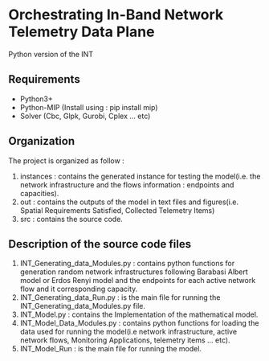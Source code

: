 # Orchestrating In-Band Network Telemetry Data Plane
Python version of the INT

## Requirements
* Python3+
* Python-MIP (Install using : pip install mip)
* Solver (Cbc, Glpk, Gurobi, Cplex ... etc)

## Organization
The project is organized as follow :
1) instances : contains the generated instance for testing the model(i.e. the network infrastructure and the flows information : endpoints and capacities).
2) out : contains the outputs of the model in text files and figures(i.e. Spatial Requirements Satisfied, Collected Telemetry Items)
3) src : contains the source code.


## Description of the source code files
1) INT_Generating_data_Modules.py : contains python functions for generation random network infrastructures following Barabasi Albert model or Erdos Renyi model and the endpoints for each active network flow and it corresponding capacity.
2) INT_Generating_data_Run.py : is the main file for running the INT_Generating_data_Modules.py file.
3) INT_Model.py : contains the Implementation of the mathematical model.
4) INT_Model_Data_Modules.py : contains python functions for loading the data used for running the model(i.e network infrastructure, active network flows, Monitoring Applications, telemetry items ... etc).
5) INT_Model_Run : is the main file for running the model.
